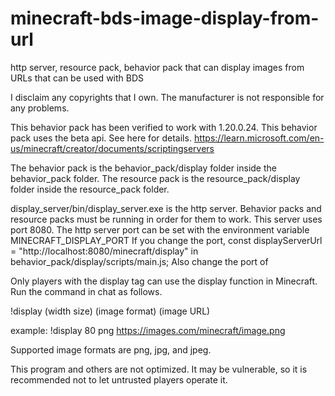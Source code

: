 # minecraft-bds-image-display-from-url
http server, resource pack, behavior pack that can display images from URLs that can be used with BDS

I disclaim any copyrights that I own.
The manufacturer is not responsible for any problems.

This behavior pack has been verified to work with 1.20.0.24.
This behavior pack uses the beta api.
See here for details.
https://learn.microsoft.com/en-us/minecraft/creator/documents/scriptingservers

The behavior pack is the behavior_pack/display folder inside the behavior_pack folder.
The resource pack is the resource_pack/display folder inside the resource_pack folder.

display_server/bin/display_server.exe is the http server.
Behavior packs and resource packs must be running in order for them to work.
This server uses port 8080.
The http server port can be set with the environment variable MINECRAFT_DISPLAY_PORT
If you change the port, const displayServerUrl = "http://localhost:8080/minecraft/display" in behavior_pack/display/scripts/main.js;
Also change the port of

Only players with the display tag can use the display function in Minecraft.
Run the command in chat as follows.

!display (width size) (image format) (image URL)

example:
!display 80 png https://images.com/minecraft/image.png

Supported image formats are png, jpg, and jpeg.


This program and others are not optimized.
It may be vulnerable, so it is recommended not to let untrusted players operate it.
